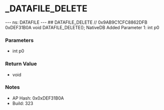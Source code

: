 # _DATAFILE_DELETE

--- ns: DATAFILE --- ## DATAFILE_DELETE  // 0x9AB9C1CFC8862DFB 0xDEF31B0A void DATAFILE_DELETE();  NativeDB Added Parameter 1: int p0

### Parameters
* int p0

### Return Value
* void

### Notes
* AP Hash: 0x0xDEF31B0A
* Build: 323

